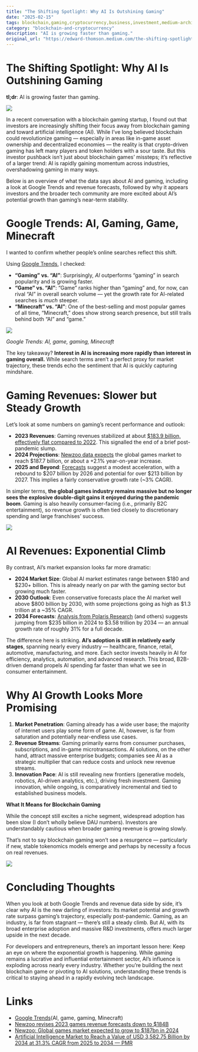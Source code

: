 ```yaml
---
title: "The Shifting Spotlight: Why AI Is Outshining Gaming"
date: "2025-02-15"
tags: blockchain,gaming,cryptocurrency,business,investment,medium-archive
category: "blockchain-and-cryptocurrency"
description: "AI is growing faster than gaming."
original_url: "https://edward-thomson.medium.com/the-shifting-spotlight-why-ai-is-outshining-gaming-a066d2a7484a"
---
```


# The Shifting Spotlight: Why AI Is Outshining Gaming

**tl;dr**: AI is growing faster than gaming.

![](/images/0*hBzvNfFVGCO8-34D)

In a recent conversation with a blockchain gaming startup, I found out that investors are increasingly shifting their focus away from blockchain gaming and toward artificial intelligence (AI). While I’ve long believed blockchain could revolutionize gaming — especially in areas like in-game asset ownership and decentralized economies — the reality is that crypto-driven gaming has left many players and token holders with a sour taste. But this investor pushback isn’t just about blockchain games’ missteps; it’s reflective of a larger trend: AI is rapidly gaining momentum across industries, overshadowing gaming in many ways.

Below is an overview of what the data says about AI and gaming, including a look at Google Trends and revenue forecasts, followed by why it appears investors and the broader tech community are more excited about AI’s potential growth than gaming’s near-term stability.

# Google Trends: AI, Gaming, Game, Minecraft

I wanted to confirm whether people’s online searches reflect this shift.

Using [Google Trends](https://trends.google.com/trends/explore?date=today+5-y&q=AI%2Cgame%2Cgaming%2CMinecraft), I checked:

-   **“Gaming” vs. “AI”**: Surprisingly, *AI* outperforms “gaming” in search popularity and is growing faster.
-   **“Game” vs. “AI”**: “Game” ranks higher than “gaming” and, for now, can rival “AI” in overall search volume — yet the growth rate for AI-related searches is *much* steeper.
-   **“Minecraft” vs. “AI”**: One of the best-selling and most popular games of all time, “Minecraft,” does show strong search presence, but still trails behind both “AI” and “game.”

![](/images/0*5sCbF-GGmOkXZkp5)

*Google Trends: AI, game, gaming, Minecraft*

The key takeaway? **Interest in AI is increasing more rapidly than interest in gaming overall.** While search terms aren’t a perfect proxy for market trajectory, these trends echo the sentiment that AI is quickly capturing mindshare.

# Gaming Revenues: Slower but Steady Growth

Let’s look at some numbers on gaming’s recent performance and outlook:

-   **2023 Revenues**: Gaming revenues stabilized at about [$183.9 billion, effectively flat compared to 2022](https://venturebeat.com/games/newzoo-revises-2023-games-revenue-forecasts-down-to-184b/). This signalled the end of a brief post-pandemic slump.
-   **2024 Projections**: [Newzoo data expects](https://www.gamesindustry.biz/newzoo-global-games-market-expected-to-grow-to-187bn-in-2024) the global games market to reach $187.7 billion, or about a +2.1% year-on-year increase.
-   **2025 and Beyond**: [Forecasts](https://www.gamesindustry.biz/newzoo-global-games-market-expected-to-grow-to-187bn-in-2024) suggest a modest acceleration, with a rebound to $207 billion by 2026 and potential for over $213 billion by 2027. This implies a fairly conservative growth rate (~3% CAGR).

In simpler terms, **the global games industry remains massive but no longer sees the explosive double-digit gains it enjoyed during the pandemic boom**. Gaming is also heavily consumer-facing (i.e., primarily B2C entertainment), so revenue growth is often tied closely to discretionary spending and large franchises’ success.

![](/images/0*IFxCv0-CtJ2WIrPf)

# AI Revenues: Exponential Climb

By contrast, AI’s market expansion looks far more dramatic:

-   **2024 Market Size**: Global AI market estimates range between $180 and $230+ billion. This is already nearly on par with the gaming sector but growing much faster.
-   **2030 Outlook**: Even conservative forecasts place the AI market well above $800 billion by 2030, with some projections going as high as $1.3 trillion at a ~35% CAGR.
-   **2034 Forecasts**: [Analysis from Polaris Research](https://www.globenewswire.com/news-release/2024/12/18/2998854/0/en/Artificial-Intelligence-Market-to-Reach-a-Value-of-USD-3-582-75-Billion-by-2034-at-31-3-CAGR-from-2025-to-2034-PMR.html) (and others) suggests jumping from $235 billion in 2024 to $3.58 trillion by 2034 — an annual growth rate of roughly 31% for a full decade.

The difference here is striking. **AI’s adoption is still in relatively early stages**, spanning nearly every industry — healthcare, finance, retail, automotive, manufacturing, and more. Each sector invests heavily in AI for efficiency, analytics, automation, and advanced research. This broad, B2B-driven demand propels AI spending far faster than what we see in consumer entertainment.

# Why AI Growth Looks More Promising

1.  **Market Penetration**: Gaming already has a wide user base; the majority of internet users play some form of game. AI, however, is far from saturation and potentially near-endless use cases.
2.  **Revenue Streams**: Gaming primarily earns from consumer purchases, subscriptions, and in-game microtransactions. AI solutions, on the other hand, attract massive enterprise budgets; companies see AI as a strategic multiplier that can reduce costs and unlock new revenue streams.
3.  **Innovation Pace**: AI is still revealing new frontiers (generative models, robotics, AI-driven analytics, etc.), driving fresh investment. Gaming innovation, while ongoing, is comparatively incremental and tied to established business models.

**What It Means for Blockchain Gaming**

While the concept still excites a niche segment, widespread adoption has been slow (I don’t wholly believe DAU numbers). Investors are understandably cautious when broader gaming revenue is growing slowly.

That’s not to say blockchain gaming won’t see a resurgence — particularly if new, stable tokenomics models emerge and perhaps by necessity a focus on real revenues.

![](/images/0*z0rAvbx3tVlHn0Bt)

# Concluding Thoughts

When you look at both Google Trends and revenue data side by side, it’s clear why AI is the new darling of investors: Its market potential and growth rate surpass gaming’s trajectory, especially post-pandemic. Gaming, as an industry, is far from stagnant — there’s still a steady climb. But AI, with its broad enterprise adoption and massive R&D investments, offers much larger upside in the next decade.

For developers and entrepreneurs, there’s an important lesson here: Keep an eye on where the exponential growth is happening. While gaming remains a lucrative and influential entertainment sector, AI’s influence is exploding across nearly every industry. Whether you’re building the next blockchain game or pivoting to AI solutions, understanding these trends is critical to staying ahead in a rapidly evolving tech landscape.

# Links

-   [Google Trends](https://trends.google.com/trends/explore?date=today+5-y&q=AI%2Cgame%2Cgaming%2CMinecraft)(AI, game, gaming, Minecraft)
-   [Newzoo revises 2023 games revenue forecasts down to $184B](https://venturebeat.com/games/newzoo-revises-2023-games-revenue-forecasts-down-to-184b/)
-   [Newzoo: Global games market expected to grow to $187bn in 2024](https://www.gamesindustry.biz/newzoo-global-games-market-expected-to-grow-to-187bn-in-2024)
-   [Artificial Intelligence Market to Reach a Value of USD 3,582.75 Billion by 2034 at 31.3% CAGR from 2025 to 2034 — PMR](https://www.globenewswire.com/news-release/2024/12/18/2998854/0/en/Artificial-Intelligence-Market-to-Reach-a-Value-of-USD-3-582-75-Billion-by-2034-at-31-3-CAGR-from-2025-to-2034-PMR.html)